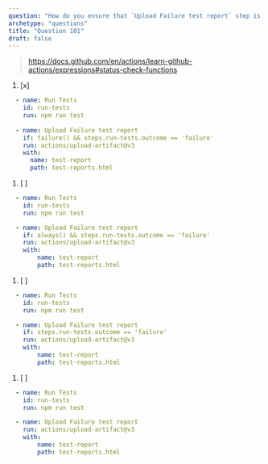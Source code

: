 ```yaml
---
question: "How do you ensure that `Upload Failure test report` step is be executed only if `Run Tests` step fails?"
archetype: "questions"
title: "Question 101"
draft: false
---
```



> https://docs.github.com/en/actions/learn-github-actions/expressions#status-check-functions

1. [x] 
```yaml
  - name: Run Tests
    id: run-tests
    run: npm run test
    
  - name: Upload Failure test report
    if: failure() && steps.run-tests.outcome == 'failure'
    run: actions/upload-artifact@v3
    with:
      name: test-report
      path: test-reports.html
```
1. [ ] 
```yaml
  - name: Run Tests
    id: run-tests
    run: npm run test

  - name: Upload Failure test report
    if: always() && steps.run-tests.outcome == 'failure'
    run: actions/upload-artifact@v3
    with:
        name: test-report
        path: test-reports.html
```
1. [ ] 
```yaml
  - name: Run Tests
    id: run-tests
    run: npm run test

  - name: Upload Failure test report
    if: steps.run-tests.outcome == 'failure'
    run: actions/upload-artifact@v3
    with:
        name: test-report
        path: test-reports.html
```
1. [ ] 
```yaml
  - name: Run Tests
    id: run-tests
    run: npm run test

  - name: Upload Failure test report
    run: actions/upload-artifact@v3
    with:
        name: test-report
        path: test-reports.html
```
